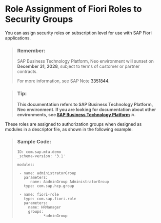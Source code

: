 <!-- loio6a012daa2a70439f8b1a5d307f618acb -->

# Role Assignment of Fiori Roles to Security Groups

You can assign security roles on subscription level for use with SAP Fiori applications.

> ### Remember:  
> SAP Business Technology Platform, Neo environment will sunset on **December 31, 2028**, subject to terms of customer or partner contracts.
> 
> For more information, see SAP Note [3351844](https://launchpad.support.sap.com/#/notes/3351844).

> ### Tip:  
> **This documentation refers to SAP Business Technology Platform, Neo environment. If you are looking for documentation about other environments, see [SAP Business Technology Platform](https://help.sap.com/viewer/65de2977205c403bbc107264b8eccf4b/Cloud/en-US/6a2c1ab5a31b4ed9a2ce17a5329e1dd8.html "SAP Business Technology Platform (SAP BTP) is an integrated offering comprised of four technology portfolios: database and data management, application development and integration, analytics, and intelligent technologies. The platform offers users the ability to turn data into business value, compose end-to-end business processes, and build and extend SAP applications quickly.") :arrow_upper_right:.**

These roles are assigned to authorization groups when designed as modules in a descriptor file, as shown in the following example:

> ### Sample Code:  
> ```
> ID: com.sap.mta.demo
> _schema-version: '3.1'
> 
> modules:
> 
>  - name: administratorGroup
>    parameters:
>       name: &adminGroup AdministratorGroup
>    type: com.sap.hcp.group
> 
>  - name: fiori-role
>    type: com.sap.fiori.role
>    parameters:
>      name: HRManager   
>      groups:
>           - *adminGroup
> ```

